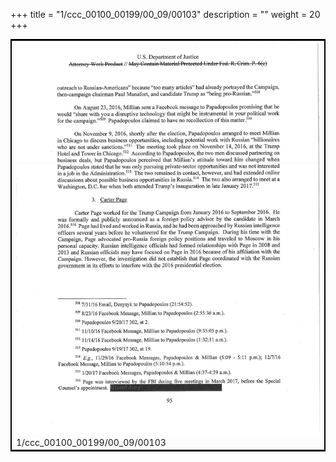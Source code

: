 +++
title = "1/ccc_00100_00199/00_09/00103"
description = ""
weight = 20
+++

<table style="border:2px solid black;max-width:800px;max-height:800px;" 
><tr><td>
<img class="center-fit-jpg"
src="/jpg_/jpg_mueller_report_searchable_103.jpg">
1/ccc_00100_00199/00_09/00103
</img></td></tr></table>
